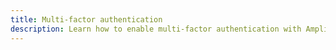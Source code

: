 ```yaml
---
title: Multi-factor authentication
description: Learn how to enable multi-factor authentication with Amplify Framework.
---
```


<inline-fragment platform="js" src="~/lib/auth/fragments/js/mfa.md"></inline-fragment>
